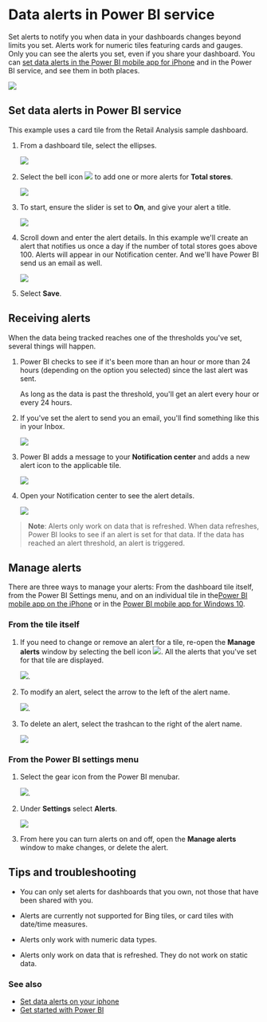 <properties
   pageTitle="Set data alerts in the Power BI service"
   description="Learn to set alerts to notify you when data in your dashboards changes beyond limits you set in Microsoft Power BI service."
   services="powerbi"
   documentationCenter=""
   authors="mihart"
   manager="mblythe"
   backup=""
   editor=""
   tags=""
   qualityFocus="no"
   qualityDate=""/>

<tags
   ms.service="powerbi"
   ms.devlang="NA"
   ms.topic="article"
   ms.tgt_pltfrm="NA"
   ms.workload="powerbi"
   ms.date="07/27/2016"
   ms.author="mihart"/>

# Data alerts in Power BI service

Set alerts to notify you when data in your dashboards changes beyond limits you set.  Alerts work for numeric tiles featuring cards and gauges. Only you can see the alerts you set, even if you share your dashboard. You can [set data alerts in the Power BI mobile app for iPhone](powerbi-mobile-set-data-alerts-in-the-iphone-app.md) and in the Power BI service, and see them in both places.

![](media/powerbi-service-set-data-alerts/powerbi-alert-types.png)

## Set data alerts in Power BI service

This example uses a card tile from the Retail Analysis sample dashboard.

1.  From a dashboard tile, select the ellipses.

    ![](media/powerbi-service-set-data-alerts/powerbi-card.png)

2.  Select the bell icon ![](media/powerbi-mobile-set-data-alerts-in-the-iphone-app/PBI_iPhoneBellIconUnselect.png) to add one or more alerts for **Total stores**.

    ![](media/powerbi-service-set-data-alerts/powerbi-set-alert.png)

3.  To start, ensure the slider is set to **On**, and give your alert a title.

    ![](media/powerbi-service-set-data-alerts/powerbi-alert-title.png)

4.  Scroll down and enter the alert details.  In this example we'll create an alert that notifies us once a day if the number of total stores goes above 100. Alerts will appear in our Notification center. And we'll have Power BI send us an email as well.

    ![](media/powerbi-service-set-data-alerts/powerbi-set-alert-details.png)

5. Select **Save**.


## Receiving alerts
When the data being tracked reaches one of the thresholds you've set, several things will happen.

1.  Power BI checks to see if it's been more than an hour or more than 24 hours (depending on the option you selected) since the last alert was sent.

    As long as the data is past the threshold, you'll get an alert every hour or every 24 hours.

2.  If you've set the alert to send you an email, you'll find something like this in your Inbox.

    ![](media/powerbi-service-set-data-alerts/powerbi-alerts-email.png)

3.  Power BI adds a message to your **Notification center** and adds a new alert icon to the applicable tile.

    ![](media/powerbi-service-set-data-alerts/powerbi-alert-notifications.png)

4. Open your Notification center to see the alert details.

    ![](media/powerbi-service-set-data-alerts/powerbi-alert-notfication.png)

>**Note**: Alerts only work on data that is refreshed. When data refreshes, Power BI looks to see if an alert is set for that data. If the data has reached an alert threshold, an alert is triggered.


## Manage alerts
There are three ways to manage your alerts: From the dashboard tile itself, from the Power BI Settings menu, and on an individual tile in the[Power BI mobile app on the iPhone](powerbi-mobile-set-data-alerts-in-the-iphone-app.md) or in the [Power BI mobile app for Windows 10](powerbi-mobile-set-data-alerts-in-the-windows-10-mobile-app.md).

###   From the tile itself

1. If you need to change or remove an alert for a tile, re-open the **Manage alerts** window by selecting the bell icon ![](media/powerbi-mobile-set-data-alerts-in-the-iphone-app/PBI_iPhoneBellIconUnselect.png). All the alerts that you've set for that tile are displayed.

    ![](media/powerbi-service-set-data-alerts/powerbi-see-alerts.png).

2. To modify an alert, select the arrow to the left of the alert name.

    ![](media/powerbi-service-set-data-alerts/powerbi-see-alerts-arrow.png).

3. To delete an alert, select the trashcan to the right of the alert name.

      ![](media/powerbi-service-set-data-alerts/powerbi-see-alerts-delete.png)

###   From the Power BI settings menu
1. Select the gear icon from the Power BI menubar.

    ![](media/powerbi-service-set-data-alerts/powerbi-gear-icon.png).

2. Under **Settings** select **Alerts**.

    ![](media/powerbi-service-set-data-alerts/powerbi-alert-settings.png)

3. From here you can turn alerts on and off, open the **Manage alerts** window to make changes, or delete the alert.


## Tips and troubleshooting

-  You can only set alerts for dashboards that you own, not those that have been shared with you.

-  Alerts are currently not supported for Bing tiles, or card tiles with date/time measures.

-  Alerts only work with numeric data types.

-  Alerts only work on data that is refreshed. They do not work on static data.

### See also
- [Set data alerts on your iphone](powerbi-mobile-set-data-alerts-in-the-iphone-app.md)
- [Get started with Power BI](powerbi-service-get-started.md)
